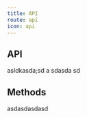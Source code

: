 ```yaml
---
title: API
route: api
icon: api
---
```


## API

asldkasda;sd
a
sdasda
sd

## Methods

asdasdasdasd
